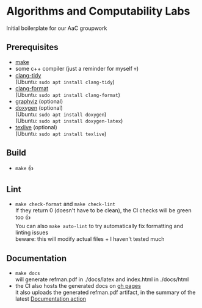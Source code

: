 # Algorithms and Computability Labs
Initial boilerplate for our AaC groupwork

## Prerequisites
- [make](https://www.gnu.org/software/make/)
- some c++ compiler (just a reminder for myself :skull:)
- [clang-tidy](https://clang.llvm.org/extra/clang-tidy/)  
    (Ubuntu: `sudo apt install clang-tidy`)
- [clang-format](https://clang.llvm.org/docs/ClangFormat.html)  
    (Ubuntu: `sudo apt install clang-format`)
- [graphviz](https://www.graphviz.org/download/#executable-packages) (optional)
- [doxygen](https://www.doxygen.nl/manual/install.html) (optional)  
    (Ubuntu: `sudo apt install doxygen`)  
    (Ubuntu: `sudo apt install doxygen-latex`)
- [texlive](https://tug.org/texlive/) (optional)  
    (Ubuntu: `sudo apt install texlive`)

## Build
- `make` :thumbsup:

## Lint
- `make check-format` and `make check-lint`  
    If they return 0 (doesn't have to be clean), the CI checks will be green too :thumbsup:  
    You can also `make auto-lint` to try automatically fix formatting and linting issues  
    beware: this will modify actual files + I haven't tested much

## Documentation
- `make docs`  
    will generate refman.pdf in ./docs/latex and index.html in ./docs/html  
- the CI also hosts the generated docs on [gh pages](https://ekatwikz.github.io/Algorithms-and-Computability)  
    it also uploads the generated refman.pdf artifact, in the summary of the latest [Documentation action](https://github.com/Ekatwikz/Algorithms-and-Computability/actions/workflows/documentation.yml)


